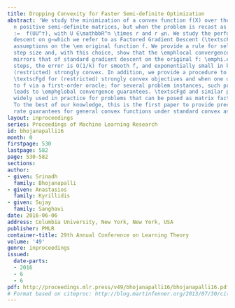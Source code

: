 ```yaml
---
title: Dropping Convexity for Faster Semi-definite Optimization
abstract: 'We study the minimization of a convex function f(X) over the set of n \times
  n positive semi-definite matrices, but when the problem is recast as \min_U g(U)
  :=  f(UU^⊤), with U ∈\mathbbR^n \times r and r ≤n. We study the performance of gradient
  descent on g—which we refer to as Factored Gradient Descent (\textscFgd)—under standard
  assumptions on the \em original function f. We provide a rule for selecting the
  step size and, with this choice, show that the \emphlocal convergence rate of \textscFgd
  mirrors that of standard gradient descent on the original f: \emphi.e., after k
  steps, the error is O(1/k) for smooth f, and exponentially small in k when f is
  (restricted) strongly convex. In addition, we provide a procedure to initialize
  \textscFgd for (restricted) strongly convex objectives and when one only has access
  to f via a first-order oracle; for several problem instances, such proper initialization
  leads to \emphglobal convergence guarantees. \textscFgd and similar procedures are
  widely used in practice for problems that can be posed as matrix factorization.
  To the best of our knowledge, this is the first paper to provide precise convergence
  rate guarantees for general convex functions under standard convex assumptions.'
layout: inproceedings
series: Proceedings of Machine Learning Research
id: bhojanapalli16
month: 0
firstpage: 530
lastpage: 582
page: 530-582
sections: 
author:
- given: Srinadh
  family: Bhojanapalli
- given: Anastasios
  family: Kyrillidis
- given: Sujay
  family: Sanghavi
date: 2016-06-06
address: Columbia University, New York, New York, USA
publisher: PMLR
container-title: 29th Annual Conference on Learning Theory
volume: '49'
genre: inproceedings
issued:
  date-parts:
  - 2016
  - 6
  - 6
pdf: http://proceedings.mlr.press/v49/bhojanapalli16/bhojanapalli16.pdf
# Format based on citeproc: http://blog.martinfenner.org/2013/07/30/citeproc-yaml-for-bibliographies/
---
```

